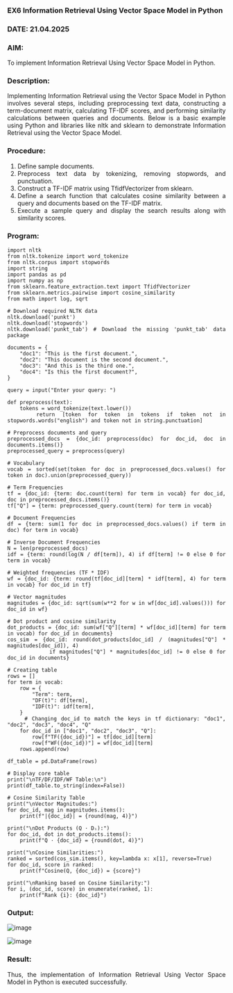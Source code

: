 ### EX6 Information Retrieval Using Vector Space Model in Python
### DATE: 21.04.2025
### AIM: 
To implement Information Retrieval Using Vector Space Model in Python.
### Description: 
<div align = "justify">
Implementing Information Retrieval using the Vector Space Model in Python involves several steps, including preprocessing text data, constructing a term-document matrix, 
calculating TF-IDF scores, and performing similarity calculations between queries and documents. Below is a basic example using Python and libraries like nltk and 
sklearn to demonstrate Information Retrieval using the Vector Space Model.

### Procedure:
1. Define sample documents.
2. Preprocess text data by tokenizing, removing stopwords, and punctuation.
3. Construct a TF-IDF matrix using TfidfVectorizer from sklearn.
4. Define a search function that calculates cosine similarity between a query and documents based on the TF-IDF matrix.
5. Execute a sample query and display the search results along with similarity scores.

### Program:
```
import nltk
from nltk.tokenize import word_tokenize
from nltk.corpus import stopwords
import string
import pandas as pd
import numpy as np
from sklearn.feature_extraction.text import TfidfVectorizer
from sklearn.metrics.pairwise import cosine_similarity
from math import log, sqrt

# Download required NLTK data
nltk.download('punkt')
nltk.download('stopwords')
nltk.download('punkt_tab') # Download the missing 'punkt_tab' data package

documents = {
    "doc1": "This is the first document.",
    "doc2": "This document is the second document.",
    "doc3": "And this is the third one.",
    "doc4": "Is this the first document?",
}

query = input("Enter your query: ")

def preprocess(text):
    tokens = word_tokenize(text.lower())
    return [token for token in tokens if token not in stopwords.words("english") and token not in string.punctuation]

# Preprocess documents and query
preprocessed_docs = {doc_id: preprocess(doc) for doc_id, doc in documents.items()}
preprocessed_query = preprocess(query)

# Vocabulary
vocab = sorted(set(token for doc in preprocessed_docs.values() for token in doc).union(preprocessed_query))

# Term Frequencies
tf = {doc_id: {term: doc.count(term) for term in vocab} for doc_id, doc in preprocessed_docs.items()}
tf["Q"] = {term: preprocessed_query.count(term) for term in vocab}

# Document Frequencies
df = {term: sum(1 for doc in preprocessed_docs.values() if term in doc) for term in vocab}

# Inverse Document Frequencies
N = len(preprocessed_docs)
idf = {term: round(log(N / df[term]), 4) if df[term] != 0 else 0 for term in vocab}

# Weighted frequencies (TF * IDF)
wf = {doc_id: {term: round(tf[doc_id][term] * idf[term], 4) for term in vocab} for doc_id in tf}

# Vector magnitudes
magnitudes = {doc_id: sqrt(sum(w**2 for w in wf[doc_id].values())) for doc_id in wf}

# Dot product and cosine similarity
dot_products = {doc_id: sum(wf["Q"][term] * wf[doc_id][term] for term in vocab) for doc_id in documents}
cos_sim = {doc_id: round(dot_products[doc_id] / (magnitudes["Q"] * magnitudes[doc_id]), 4)
           if magnitudes["Q"] * magnitudes[doc_id] != 0 else 0 for doc_id in documents}

# Creating table
rows = []
for term in vocab:
    row = {
        "Term": term,
        "DF(t)": df[term],
        "IDF(t)": idf[term],
    }
    # Changing doc_id to match the keys in tf dictionary: "doc1", "doc2", "doc3", "doc4", "Q"
    for doc_id in ["doc1", "doc2", "doc3", "Q"]:
        row[f"TF({doc_id})"] = tf[doc_id][term]
        row[f"WF({doc_id})"] = wf[doc_id][term]
    rows.append(row)

df_table = pd.DataFrame(rows)

# Display core table
print("\nTF/DF/IDF/WF Table:\n")
print(df_table.to_string(index=False))

# Cosine Similarity Table
print("\nVector Magnitudes:")
for doc_id, mag in magnitudes.items():
    print(f"|{doc_id}| = {round(mag, 4)}")

print("\nDot Products (Q · Dᵢ):")
for doc_id, dot in dot_products.items():
    print(f"Q · {doc_id} = {round(dot, 4)}")

print("\nCosine Similarities:")
ranked = sorted(cos_sim.items(), key=lambda x: x[1], reverse=True)
for doc_id, score in ranked:
    print(f"Cosine(Q, {doc_id}) = {score}")

print("\nRanking based on Cosine Similarity:")
for i, (doc_id, score) in enumerate(ranked, 1):
    print(f"Rank {i}: {doc_id}")
```

### Output:

![image](https://github.com/user-attachments/assets/49e7ca84-96cf-4a98-983c-c5df22c07cbe)

![image](https://github.com/user-attachments/assets/e1a00225-3ba4-4c0e-b990-ea68db669b21)

### Result:
Thus, the implementation of Information Retrieval Using Vector Space Model in Python is executed successfully.
